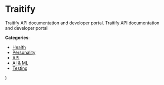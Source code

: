 # Traitify


Traitify API documentation and developer portal. Traitify API documentation and developer portal



**Categories**:
- [Health](https://github.com/apis-list/apis-list#health)
- [Personality](https://github.com/apis-list/apis-list#personality)
- [API](https://github.com/apis-list/apis-list#api)
- [AI & ML](https://github.com/apis-list/apis-list#ai-and-ml)
- [Testing](https://github.com/apis-list/apis-list#testing)



)



